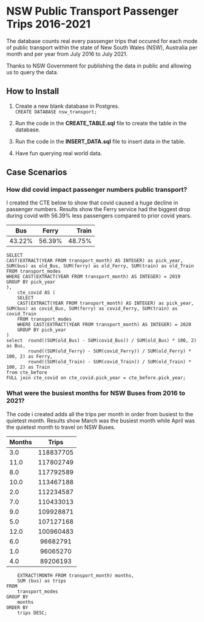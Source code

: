 # NSW Public Transport Passenger Trips 2016-2021

The database counts real every passenger trips that occured for each mode of public transport within the state of New South Wales (NSW), Australia per month and per year from July 2016 to July 2021.

Thanks to NSW Government for publishing the data in public and allowing us to query the data. 


## How to Install

1. Create a new blank database in Postgres.  
	`CREATE DATABASE nsw_transport;`

2. Run the code in the **CREATE_TABLE.sql** file to create the table in the database.

3. Run the code in the **INSERT_DATA.sql** file to insert data in the table. 

4. Have fun querying real world data. 






## Case Scenarios


### How did covid impact passenger numbers public transport?
I created the CTE below to show that covid caused a huge decline in passenger numbers.
Results show the Ferry service had the biggest drop during covid with 56.39% less passengers compared to prior covid years. 

| Bus    | Ferry  | Train  |
| -------|:------:| ------:|
| 43.22% | 56.39% | 48.75% |



``` WITH cte_before AS (
SELECT 
CAST(EXTRACT(YEAR FROM transport_month) AS INTEGER) as pick_year, SUM(bus) as old_Bus, SUM(ferry) as old_Ferry, SUM(train) as old_Train
FROM transport_modes
WHERE CAST(EXTRACT(YEAR FROM transport_month) AS INTEGER) = 2019
GROUP BY pick_year
),
    cte_covid AS (
    SELECT 
    CAST(EXTRACT(YEAR FROM transport_month) AS INTEGER) as pick_year, SUM(bus) as covid_Bus, SUM(ferry) as covid_Ferry, SUM(train) as covid_Train
    FROM transport_modes
    WHERE CAST(EXTRACT(YEAR FROM transport_month) AS INTEGER) = 2020
    GROUP BY pick_year
)
select  round((SUM(old_Bus) - SUM(covid_Bus)) / SUM(old_Bus) * 100, 2) as Bus,
        round((SUM(old_Ferry) - SUM(covid_Ferry)) / SUM(old_Ferry) * 100, 2) as Ferry,
        round((SUM(old_Train) - SUM(covid_Train)) / SUM(old_Train) * 100, 2) as Train 
from cte_before
FULL join cte_covid on cte_covid.pick_year = cte_before.pick_year;
```

### What were the busiest months for NSW Buses from 2016 to 2021?
The code i created adds all the trips per month in order from busiest to the quietest month. 
Results show March was the busiest month while April was the quietest month to travel on NSW Buses. 

| Months |  Trips    |
|--------|:---------:|
| 3.0	 | 118837705 |
| 11.0	 | 117802749 |
| 8.0	 | 117792589 |
| 10.0	 | 113467188 |
| 2.0	 | 112234587 |
| 7.0	 | 110433013 |
| 9.0	 | 109928871 |
| 5.0	 | 107127168 |
| 12.0	 | 100960483 |
| 6.0	 | 96682791  |
| 1.0	 | 96065270  |
| 4.0	 | 89206193  |

```SELECT
    EXTRACT(MONTH FROM transport_month) months,
    SUM (bus) as trips
FROM
    transport_modes
GROUP BY
    months
ORDER BY
    trips DESC;
```



